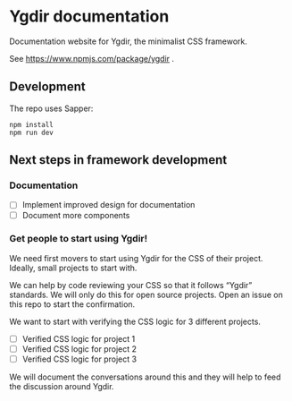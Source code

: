 # Ygdir documentation

Documentation website for Ygdir, the minimalist CSS framework.

See https://www.npmjs.com/package/ygdir .

## Development

The repo uses Sapper:

    npm install
    npm run dev

## Next steps in framework development

### Documentation

* [ ] Implement improved design for documentation
* [ ] Document more components

### Get people to start using Ygdir!

We need first movers to start using Ygdir for the CSS of their project. Ideally, small projects to start with.

We can help by code reviewing your CSS so that it follows “Ygdir” standards. We will only do this for open source projects. Open an issue on this repo to start the confirmation.

We want to start with verifying the CSS logic for 3 different projects.

* [ ] Verified CSS logic for project 1
* [ ] Verified CSS logic for project 2
* [ ] Verified CSS logic for project 3

We will document the conversations around this and they will help to feed the discussion around Ygdir.
